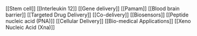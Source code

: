 [[Stem cell]]
[[Interleukin 12]]
[[Gene delivery]]
[[Pamam]]
[[Blood brain barrier]]
[[Targeted Drug Delivery]]
[[Co-delivery]]
[[Biosensors]]
[[Peptide nucleic acid (PNA)]]
[[Cellular Delivery]]
[[Bio-medical Applications]]
[[Xeno Nucleic Acid (Xna)]]
